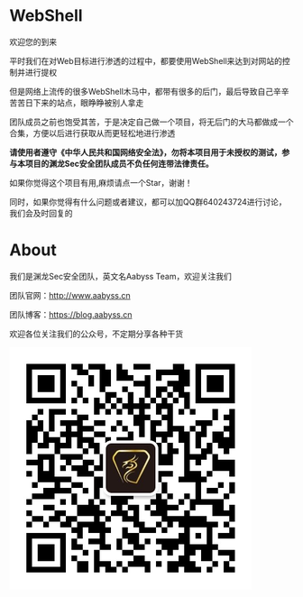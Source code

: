 # WebShell
欢迎您的到来</p>
平时我们在对Web目标进行渗透的过程中，都要使用WebShell来达到对网站的控制并进行提权</p>
但是网络上流传的很多WebShell木马中，都带有很多的后门，最后导致自己辛辛苦苦日下来的站点，眼睁睁被别人拿走</p>
团队成员之前也饱受其苦，于是决定自己做一个项目，将无后门的大马都做成一个合集，方便以后进行获取从而更轻松地进行渗透</p>

<b>请使用者遵守《中华人民共和国网络安全法》，勿将本项目用于未授权的测试，参与本项目的渊龙Sec安全团队成员不负任何连带法律责任。</b></p>

如果你觉得这个项目有用,麻烦请点一个Star，谢谢！</p>
同时，如果你觉得有什么问题或者建议，都可以加QQ群640243724进行讨论，我们会及时回复的</p>

# About
我们是渊龙Sec安全团队，英文名Aabyss Team，欢迎关注我们</p>
团队官网：http://www.aabyss.cn </p>
团队博客：https://blog.aabyss.cn </p>
欢迎各位关注我们的公众号，不定期分享各种干货</p>
![Aabyss Team](https://github.com/Aabyss-Team/WebShell/blob/main/%E5%9B%A2%E9%98%9F%E5%85%AC%E4%BC%97%E5%8F%B7.png "团队公众号二维码")  

